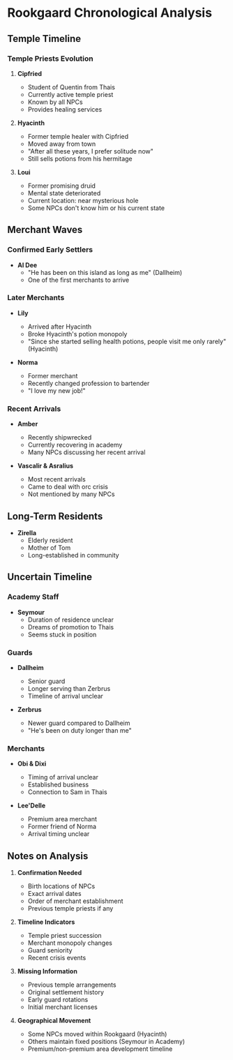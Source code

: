 # Rookgaard Chronological Analysis

## Temple Timeline
### Temple Priests Evolution
1. **Cipfried**
   - Student of Quentin from Thais
   - Currently active temple priest
   - Known by all NPCs
   - Provides healing services

2. **Hyacinth**
   - Former temple healer with Cipfried
   - Moved away from town
   - "After all these years, I prefer solitude now"
   - Still sells potions from his hermitage

3. **Loui**
   - Former promising druid
   - Mental state deteriorated
   - Current location: near mysterious hole
   - Some NPCs don't know him or his current state

## Merchant Waves
### Confirmed Early Settlers
- **Al Dee**
  - "He has been on this island as long as me" (Dallheim)
  - One of the first merchants to arrive

### Later Merchants
- **Lily**
  - Arrived after Hyacinth
  - Broke Hyacinth's potion monopoly
  - "Since she started selling health potions, people visit me only rarely" (Hyacinth)

- **Norma**
  - Former merchant
  - Recently changed profession to bartender
  - "I love my new job!"

### Recent Arrivals
- **Amber**
  - Recently shipwrecked
  - Currently recovering in academy
  - Many NPCs discussing her recent arrival

- **Vascalir & Asralius**
  - Most recent arrivals
  - Came to deal with orc crisis
  - Not mentioned by many NPCs

## Long-Term Residents
- **Zirella**
  - Elderly resident
  - Mother of Tom
  - Long-established in community

## Uncertain Timeline
### Academy Staff
- **Seymour**
  - Duration of residence unclear
  - Dreams of promotion to Thais
  - Seems stuck in position

### Guards
- **Dallheim**
  - Senior guard
  - Longer serving than Zerbrus
  - Timeline of arrival unclear

- **Zerbrus**
  - Newer guard compared to Dallheim
  - "He's been on duty longer than me"

### Merchants
- **Obi & Dixi**
  - Timing of arrival unclear
  - Established business
  - Connection to Sam in Thais

- **Lee'Delle**
  - Premium area merchant
  - Former friend of Norma
  - Arrival timing unclear

## Notes on Analysis
1. **Confirmation Needed**
   - Birth locations of NPCs
   - Exact arrival dates
   - Order of merchant establishment
   - Previous temple priests if any

2. **Timeline Indicators**
   - Temple priest succession
   - Merchant monopoly changes
   - Guard seniority
   - Recent crisis events

3. **Missing Information**
   - Previous temple arrangements
   - Original settlement history
   - Early guard rotations
   - Initial merchant licenses

4. **Geographical Movement**
   - Some NPCs moved within Rookgaard (Hyacinth)
   - Others maintain fixed positions (Seymour in Academy)
   - Premium/non-premium area development timeline 